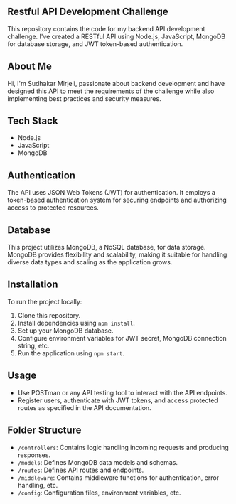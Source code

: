 ## Restful API Development Challenge
 This repository contains the code for my backend API development challenge. I've created a RESTful API using Node.js, JavaScript, MongoDB for database storage, and JWT token-based authentication.

## About Me
Hi, I'm Sudhakar Mirjeli, passionate about backend development and have designed this API to meet the requirements of the challenge while also implementing best practices and security measures.

## Tech Stack
- Node.js
- JavaScript
- MongoDB

## Authentication
The API uses JSON Web Tokens (JWT) for authentication. It employs a token-based authentication system for securing endpoints and authorizing access to protected resources.

## Database
This project utilizes MongoDB, a NoSQL database, for data storage. MongoDB provides flexibility and scalability, making it suitable for handling diverse data types and scaling as the application grows.

## Installation
To run the project locally:
1. Clone this repository.
2. Install dependencies using `npm install`.
3. Set up your MongoDB database.
4. Configure environment variables for JWT secret, MongoDB connection string, etc.
5. Run the application using `npm start`.

## Usage
- Use POSTman or any API testing tool to interact with the API endpoints.
- Register users, authenticate with JWT tokens, and access protected routes as specified in the API documentation.

## Folder Structure
- `/controllers`: Contains logic handling incoming requests and producing responses.
- `/models`: Defines MongoDB data models and schemas.
- `/routes`: Defines API routes and endpoints.
- `/middleware`: Contains middleware functions for authentication, error handling, etc.
- `/config`: Configuration files, environment variables, etc.


